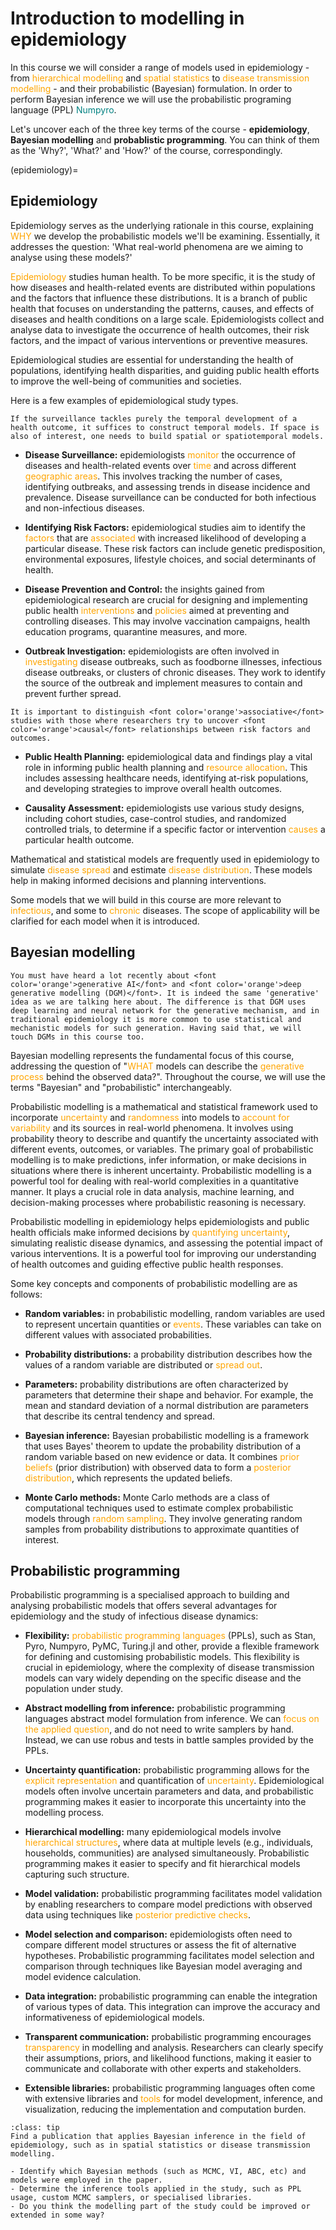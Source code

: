 # Introduction to modelling in epidemiology

In this course we will consider a range of models used in epidemiology - from <font color='orange'>hierarchical modelling</font> and <font color='orange'>spatial statistics</font> to <font color='orange'>disease transmission modelling</font> - and their probabilistic (Bayesian) formulation. In order to perform Bayesian inference we will use the probabilistic programing language (PPL) <font color='teal'>Numpyro</font>.

Let's uncover each of the three key terms of the course - **epidemiology**, **Bayesian modelling** and **probablistic programming**. You can think of them as the 'Why?', 'What?' and 'How?' of the course, correspondingly.

(epidemiology)=
## Epidemiology

Epidemiology serves as the underlying rationale in this course, explaining <font color='orange'>WHY</font> we develop the probabilistic models we'll be examining. Essentially, it addresses the question: 'What real-world phenomena are we aiming to analyse using these models?'

<font color='orange'>Epidemiology</font> studies human health. To be more specific, it is the study of how diseases and health-related events are distributed within populations and the factors that influence these distributions. It is a branch of public health that focuses on understanding the patterns, causes, and effects of diseases and health conditions on a large scale. Epidemiologists collect and analyse data to investigate the occurrence of health outcomes, their risk factors, and the impact of various interventions or preventive measures.

Epidemiological studies are essential for understanding the health of populations, identifying health disparities, and guiding public health efforts to improve the well-being of communities and societies.

Here is a few examples of epidemiological study types.


```{margin}
If the surveillance tackles purely the temporal development of a health outcome, it suffices to construct temporal models. If space is also of interest, one needs to build spatial or spatiotemporal models.
```
- **Disease Surveillance:** epidemiologists <font color='orange'>monitor</font> the occurrence of diseases and health-related events over <font color='orange'>time</font> and across different <font color='orange'>geographic areas</font>. This involves tracking the number of cases, identifying outbreaks, and assessing trends in disease incidence and prevalence. Disease surveillance can be conducted for both infectious and non-infectious diseases.

- **Identifying Risk Factors:** epidemiological studies aim to identify the <font color='orange'>factors</font> that are <font color='orange'>associated</font> with increased likelihood of developing a particular disease. These risk factors can include genetic predisposition, environmental exposures, lifestyle choices, and social determinants of health.

- **Disease Prevention and Control:** the insights gained from epidemiological research are crucial for designing and implementing public health <font color='orange'>interventions</font> and <font color='orange'>policies</font> aimed at preventing and controlling diseases. This may involve vaccination campaigns, health education programs, quarantine measures, and more.

- **Outbreak Investigation:** epidemiologists are often involved in <font color='orange'>investigating</font> disease outbreaks, such as foodborne illnesses, infectious disease outbreaks, or clusters of chronic diseases. They work to identify the source of the outbreak and implement measures to contain and prevent further spread.

```{margin}
It is important to distinguish <font color='orange'>associative</font> studies with those where researchers try to uncover <font color='orange'>causal</font> relationships between risk factors and outcomes.
```

- **Public Health Planning:** epidemiological data and findings play a vital role in informing public health planning and <font color='orange'>resource allocation</font>. This includes assessing healthcare needs, identifying at-risk populations, and developing strategies to improve overall health outcomes.


- **Causality Assessment:** epidemiologists use various study designs, including cohort studies, case-control studies, and randomized controlled trials, to determine if a specific factor or intervention <font color='orange'>causes</font> a particular health outcome.

Mathematical and statistical models are frequently used in epidemiology to simulate <font color='orange'>disease spread</font> and estimate <font color='orange'>disease distribution</font>. These models help in making informed decisions and planning interventions.

Some models that we will build in this course are more relevant to <font color='orange'>infectious</font>, and some to <font color='orange'>chronic</font> diseases. The scope of applicability will be clarified for each model when it is introduced. 

## Bayesian modelling

```{margin}
You must have heard a lot recently about <font color='orange'>generative AI</font> and <font color='orange'>deep generative modelling (DGM)</font>. It is indeed the same 'generative' idea as we are talking here about. The difference is that DGM uses deep learning and neural network for the generative mechanism, and in traditional epidemiology it is more common to use statistical and mechanistic models for such generation. Having said that, we will touch DGMs in this course too.
```
Bayesian modelling represents the fundamental focus of this course, addressing the question of "<font color='orange'>WHAT</font> models can describe the <font color='orange'>generative process</font> behind the observed data?". Throughout the course, we will use the terms "Bayesian" and "probabilistic" interchangeably.

Probabilistic modelling is a mathematical and statistical framework used to incorporate <font color='orange'>uncertainty</font> and <font color='orange'>randomness</font> into models to <font color='orange'>account for variability</font> and its sources in real-world phenomena. It involves using probability theory to describe and quantify the uncertainty associated with different events, outcomes, or variables. The primary goal of probabilistic modelling is to make predictions, infer information, or make decisions in situations where there is inherent uncertainty. Probabilistic modelling is a powerful tool for dealing with real-world complexities in a quantitative manner. It plays a crucial role in data analysis, machine learning, and decision-making processes where probabilistic reasoning is necessary.

Probabilistic modelling in epidemiology helps epidemiologists and public health officials make informed decisions by <font color='orange'>quantifying uncertainty</font>, simulating realistic disease dynamics, and assessing the potential impact of various interventions. It is a powerful tool for improving our understanding of health outcomes and guiding effective public health responses.

Some key concepts and components of probabilistic modelling are as follows:

- **Random variables:** in probabilistic modelling, random variables are used to represent uncertain quantities or <font color='orange'>events</font>. These variables can take on different values with associated probabilities.

- **Probability distributions:** a probability distribution describes how the values of a random variable are distributed or <font color='orange'>spread out</font>.

- **Parameters:** probability distributions are often characterized by parameters that determine their shape and behavior. For example, the mean and standard deviation of a normal distribution are parameters that describe its central tendency and spread.

- **Bayesian inference:** Bayesian probabilistic modelling is a framework that uses Bayes' theorem to update the probability distribution of a random variable based on new evidence or data. It combines <font color='orange'>prior beliefs</font> (prior distribution) with observed data to form a <font color='orange'>posterior distribution</font>, which represents the updated beliefs.

- **Monte Carlo methods:** Monte Carlo methods are a class of computational techniques used to estimate complex probabilistic models through <font color='orange'>random sampling</font>. They involve generating random samples from probability distributions to approximate quantities of interest.


## Probabilistic programming


Probabilistic programming is a specialised approach to building and analysing probabilistic models that offers several advantages for epidemiology and the study of infectious disease dynamics:

- **Flexibility:** <font color='orange'>probabilistic programming languages</font> (PPLs), such as Stan, Pyro, Numpyro, PyMC, Turing.jl and other, provide a flexible framework for defining and customising probabilistic models. This flexibility is crucial in epidemiology, where the complexity of disease transmission models can vary widely depending on the specific disease and the population under study.

- **Abstract modelling from inference:** probabilistic programming languages abstract model formulation from inference. We can <font color='orange'>focus on the applied question</font>, and do not need to write samplers by hand. Instead, we can use robus and tests in battle samples provided by the PPLs.

- **Uncertainty quantification:** probabilistic programming allows for the <font color='orange'>explicit representation</font> and quantification of <font color='orange'>uncertainty</font>. Epidemiological models often involve uncertain parameters and data, and probabilistic programming makes it easier to incorporate this uncertainty into the modelling process.

- **Hierarchical modelling:** many epidemiological models involve <font color='orange'>hierarchical structures</font>, where data at multiple levels (e.g., individuals, households, communities) are analysed simultaneously. Probabilistic programming makes it easier to specify and fit hierarchical models capturing such structure.

- **Model validation:** probabilistic programming facilitates model validation by enabling researchers to compare model predictions with observed data using techniques like <font color='orange'>posterior predictive checks</font>. 

- **Model selection and comparison:** epidemiologists often need to compare different model structures or assess the fit of alternative hypotheses. Probabilistic programming facilitates model selection and comparison through techniques like Bayesian model averaging and model evidence calculation.

- **Data integration:** probabilistic programming can enable the integration of various types of data. This integration can improve the accuracy and informativeness of epidemiological models.

- **Transparent communication:** probabilistic programming encourages <font color='orange'>transparency</font> in modelling and analysis. Researchers can clearly specify their assumptions, priors, and likelihood functions, making it easier to communicate and collaborate with other experts and stakeholders.

- **Extensible libraries:** probabilistic programming languages often come with extensive libraries and <font color='orange'>tools</font> for model development, inference, and visualization, reducing the implementation and computation burden.



`````{admonition} Task 01
:class: tip
Find a publication that applies Bayesian inference in the field of epidemiology, such as in spatial statistics or disease transmission modelling.

- Identify which Bayesian methods (such as MCMC, VI, ABC, etc) and models were employed in the paper.
- Determine the inference tools applied in the study, such as PPL usage, custom MCMC samplers, or specialised libraries.
- Do you think the modelling part of the study could be improved or extended in some way?
`````